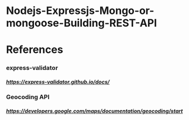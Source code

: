 
# Nodejs-Expressjs-Mongo-or-mongoose-Building-REST-API

# References

### express-validator
##### https://express-validator.github.io/docs/
### Geocoding API
##### https://developers.google.com/maps/documentation/geocoding/start
